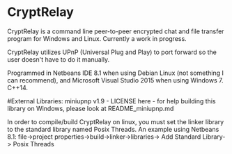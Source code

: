 ﻿# CryptRelay
CryptRelay is a command line peer-to-peer encrypted chat and file transfer program for Windows and Linux. Currently a work in progress.

CryptRelay utilizes UPnP (Universal Plug and Play) to port forward so the user doesn't have to do it manually.

Programmed in Netbeans IDE 8.1 when using Debian Linux (not something I can recommend), and Microsoft Visual Studio 2015 when using Windows 7.
C++14.

#External Libraries:
miniupnp v1.9 - LICENSE here - for help building this library on Windows, please look at README_miniupnp.md




In order to compile/build CryptRelay on linux, you must set the linker library to the standard library named Posix Threads.
An example using Netbeans 8.1:
file->project properties->build->linker->libraries-> Add Standard Library-> Posix Threads
